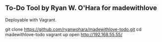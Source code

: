 ## To-Do Tool by Ryan W. O'Hara for madewithlove

Deployable with Vagrant. 

  git clone https://github.com/ryanwohara/madewithlove-todo.git
  cd madewithlove-todo
  vagrant up
  open http://192.168.55.55/

